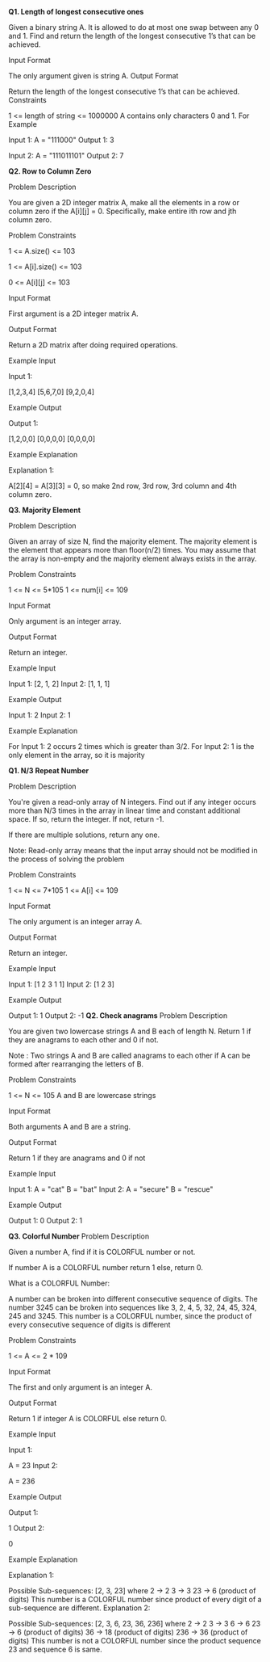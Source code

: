 **Q1. Length of longest consecutive ones**

Given a binary string A. It is allowed to do at most one swap between any 0 and 1. Find and return the length of the longest consecutive 1’s that can be achieved.


Input Format

The only argument given is string A.
Output Format

Return the length of the longest consecutive 1’s that can be achieved.
Constraints

1 <= length of string <= 1000000
A contains only characters 0 and 1.
For Example

Input 1:
    A = "111000"
Output 1:
    3

Input 2:
    A = "111011101"
Output 2:
    7

**Q2. Row to Column Zero**

Problem Description

You are given a 2D integer matrix A, make all the elements in a row or column zero if the A[i][j] = 0. Specifically, make entire ith row and jth column zero.



Problem Constraints

1 <= A.size() <= 103

1 <= A[i].size() <= 103

0 <= A[i][j] <= 103



Input Format

First argument is a 2D integer matrix A.



Output Format

Return a 2D matrix after doing required operations.



Example Input

Input 1:

[1,2,3,4]
[5,6,7,0]
[9,2,0,4]


Example Output

Output 1:

[1,2,0,0]
[0,0,0,0]
[0,0,0,0]


Example Explanation

Explanation 1:

A[2][4] = A[3][3] = 0, so make 2nd row, 3rd row, 3rd column and 4th column zero.

**Q3. Majority Element**

Problem Description

Given an array of size N, find the majority element. The majority element is the element that appears more than floor(n/2) times.
You may assume that the array is non-empty and the majority element always exists in the array.



Problem Constraints

1 <= N <= 5*105
1 <= num[i] <= 109


Input Format

Only argument is an integer array.


Output Format

Return an integer.


Example Input

Input 1:
[2, 1, 2]
Input 2:
[1, 1, 1]


Example Output

Input 1:
2
Input 2:
1


Example Explanation

For Input 1:
2 occurs 2 times which is greater than 3/2.
For Input 2:
 1 is the only element in the array, so it is majority

**Q1. N/3 Repeat Number**

Problem Description

You're given a read-only array of N integers. Find out if any integer occurs more than N/3 times in the array in linear time and constant additional space.
If so, return the integer. If not, return -1.

If there are multiple solutions, return any one.

Note: Read-only array means that the input array should not be modified in the process of solving the problem



Problem Constraints

1 <= N <= 7*105
1 <= A[i] <= 109


Input Format

The only argument is an integer array A.


Output Format

Return an integer.


Example Input

Input 1:
[1 2 3 1 1]
Input 2:
[1 2 3]


Example Output

Output 1:
1
Output 2:
-1
**Q2. Check anagrams**
Problem Description

You are given two lowercase strings A and B each of length N. Return 1 if they are anagrams to each other and 0 if not.

Note : Two strings A and B are called anagrams to each other if A can be formed after rearranging the letters of B.


Problem Constraints

1 <= N <= 105
A and B are lowercase strings


Input Format

Both arguments A and B are a string.


Output Format

Return 1 if they are anagrams and 0 if not


Example Input

Input 1:
A = "cat"
B = "bat"
Input 2:
A = "secure"
B = "rescue"


Example Output

Output 1:
0
Output 2:
1

**Q3. Colorful Number**
Problem Description

Given a number A, find if it is COLORFUL number or not.

If number A is a COLORFUL number return 1 else, return 0.

What is a COLORFUL Number:

A number can be broken into different consecutive sequence of digits. 
The number 3245 can be broken into sequences like 3, 2, 4, 5, 32, 24, 45, 324, 245 and 3245. 
This number is a COLORFUL number, since the product of every consecutive sequence of digits is different



Problem Constraints

1 <= A <= 2 * 109



Input Format

The first and only argument is an integer A.



Output Format

Return 1 if integer A is COLORFUL else return 0.



Example Input

Input 1:

 A = 23
Input 2:

 A = 236


Example Output

Output 1:

 1
Output 2:

 0


Example Explanation

Explanation 1:

 Possible Sub-sequences: [2, 3, 23] where
 2 -> 2 
 3 -> 3
 23 -> 6  (product of digits)
 This number is a COLORFUL number since product of every digit of a sub-sequence are different. 
Explanation 2:

 Possible Sub-sequences: [2, 3, 6, 23, 36, 236] where
 2 -> 2 
 3 -> 3
 6 -> 6
 23 -> 6  (product of digits)
 36 -> 18  (product of digits)
 236 -> 36  (product of digits)
 This number is not a COLORFUL number since the product sequence 23  and sequence 6 is same. 

